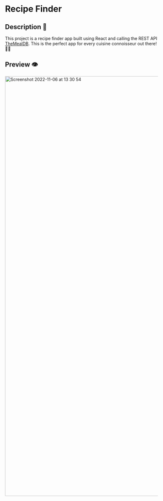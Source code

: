 # Recipe Finder

## Description 📄

This project is a recipe finder app built using React and calling the REST API <a href="https://www.themealdb.com/api.php" target="_blank">TheMealDB</a>. This is the perfect app for every cuisine connoisseur out there! 👩‍🍳

## Preview 👁

<img width="1385" alt="Screenshot 2022-11-06 at 13 30 54" src="https://user-images.githubusercontent.com/96788680/200170922-9f2b1685-455d-4ea2-9aa3-75464e5a4d08.png">
